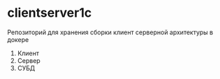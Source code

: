 # clientserver1c
Репозиторий для хранения сборки клиент серверной архитектуры в докере
1. Клиент 
2. Сервер
3. СУБД

